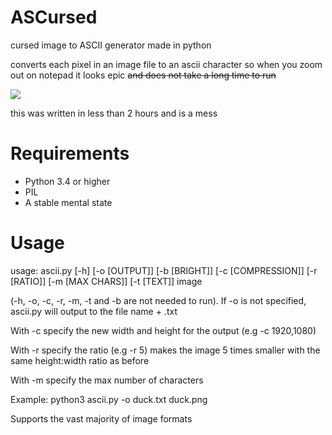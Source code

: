 # ASCursed
cursed image to ASCII generator made in python

  converts each pixel in an image file to an ascii character so when you zoom out on notepad it looks epic ~~and does not take a long time to run~~

 ![](https://cdn.discordapp.com/attachments/423207516663709708/772258930453119026/unknown.png)
 
 
this was written in less than 2 hours and is a mess

# Requirements
- Python 3.4 or higher
- PIL
- A stable mental state

# Usage
usage: ascii.py [-h] [-o [OUTPUT]] [-b [BRIGHT]] [-c [COMPRESSION]] [-r [RATIO]] [-m [MAX CHARS]] [-t [TEXT]] image

(-h, -o, -c, -r, -m, -t and -b are not needed to run). If -o is not specified, ascii.py will output to the file name + .txt

With -c specify the new width and height for the output (e.g -c 1920,1080)

With -r specify the ratio (e.g -r 5) makes the image 5 times smaller with the same height:width ratio as before

With -m specify the max number of characters

Example:
python3 ascii.py -o duck.txt duck.png

Supports the vast majority of image formats
